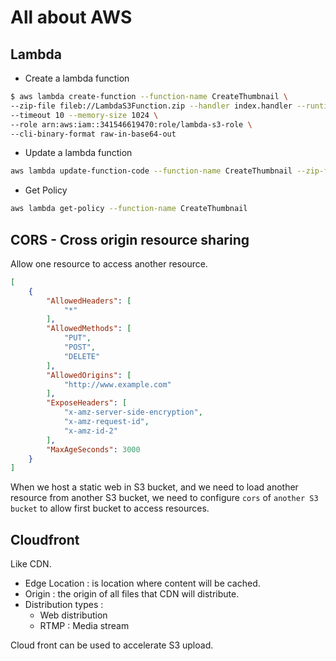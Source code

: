 # All about AWS  

## Lambda  

+ Create a lambda function  

```bash
$ aws lambda create-function --function-name CreateThumbnail \
--zip-file fileb://LambdaS3Function.zip --handler index.handler --runtime nodejs12.x \
--timeout 10 --memory-size 1024 \
--role arn:aws:iam::341546619470:role/lambda-s3-role \
--cli-binary-format raw-in-base64-out
```

+ Update a lambda function

```bash
aws lambda update-function-code --function-name CreateThumbnail --zip-file fileb://LambdaS3Function.zip --cli-binary-format raw-in-base64-out
```

+ Get Policy  

```bash
aws lambda get-policy --function-name CreateThumbnail
```

## CORS - Cross origin resource sharing  

Allow one resource to access another resource.  

```json
[
    {
        "AllowedHeaders": [
            "*"
        ],
        "AllowedMethods": [
            "PUT",
            "POST",
            "DELETE"
        ],
        "AllowedOrigins": [
            "http://www.example.com"
        ],
        "ExposeHeaders": [
            "x-amz-server-side-encryption",
            "x-amz-request-id",
            "x-amz-id-2"
        ],
        "MaxAgeSeconds": 3000
    }
]
```

When we host a static web in S3 bucket, and we need to load another resource from another S3 bucket, we need to configure `cors` of `another S3 bucket` to allow first bucket to access resources.  

## Cloudfront  

Like CDN.  

+ Edge Location : is location where content will be cached.  
+ Origin : the origin of all files that CDN will distribute.  
+ Distribution types :  
  + Web distribution
  + RTMP : Media stream

Cloud front can be used to accelerate S3 upload.  
